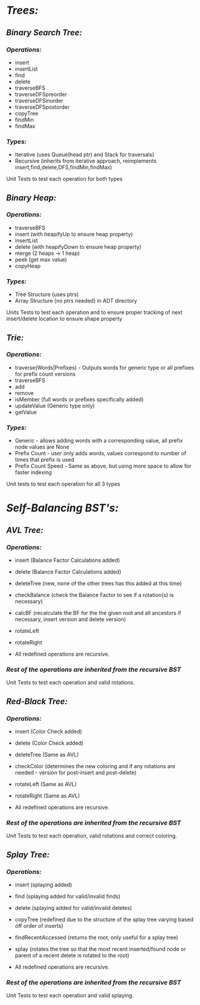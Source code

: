 # *Trees:*
## *Binary Search Tree:*
### *Operations:*
- insert
- insertList
- find
- delete
- traverseBFS
- traverseDFSpreorder
- traverseDFSinorder
- traverseDFSpostorder
- copyTree
- findMin
- findMax

### *Types:*
- Iterative (uses Queue(head ptr) and Stack for traversals)
- Recursive (inherits from iterative approach, reimplements insert,find,delete,DFS,findMin,findMax)

Unit Tests to test each operation for both types

## *Binary Heap:*
### *Operations:*
- traverseBFS
- insert (with heapifyUp to ensure heap property)
- insertList
- delete (with heapifyDown to ensure heap property)
- merge (2 heaps -> 1 heap)
- peek (get max value)
- copyHeap

### *Types:*
- Tree Structure (uses ptrs)
- Array Structure (no ptrs needed) in ADT directory

Units Tests to test each operation and to ensure proper tracking
of next insert/delete location to ensure shape property

## *Trie:*
### *Operations:*
- traverse(Words|Prefixes) - Outputs words for generic type or all prefixes for prefix count versions
- traverseBFS
- add
- remove
- isMember (full words or prefixes specifically added)
- updateValue (Generic type only)
- getValue

### *Types:*
- Generic - allows adding words with a corresponding value, all prefix node values are None
- Prefix Count - user only adds words, values correspond to number of times that prefix is used
- Prefix Count Speed - Same as above, but using more space to allow for faster indexing

Unit tests to test each operation for all 3 types

# *Self-Balancing BST's:*
## *AVL Tree:*
### *Operations:*
- insert (Balance Factor Calculations added)
- delete (Balance Factor Calculations added)
- deleteTree (new, none of the other trees has this added at this time)
- checkBalance (check the Balance Factor to see if a rotation(s) is necessary)
- calcBF (recalculate the BF for the the given root and all ancestors if necessary, insert version and delete version)
- rotateLeft
- rotateRight

- All redefined operations are recursive.

### *Rest of the operations are inherited from the recursive BST*

Unit Tests to test each operation and valid rotations.

## *Red-Black Tree:*
### *Operations:*
- insert (Color Check added)
- delete (Color Check added)
- deleteTree (Same as AVL)
- checkColor (determines the new coloring and if any rotations are needed - version for post-insert and post-delete)
- rotateLeft (Same as AVL)
- rotateRight (Same as AVL)

- All redefined operations are recursive.

### *Rest of the operations are inherited from the recursive BST*

Unit Tests to test each operation, valid rotations and correct coloring.

## *Splay Tree:*
### *Operations:*
- insert (splaying added)
- find (splaying added for valid/invalid finds)
- delete (splaying added for valid/invalid deletes)
- copyTree (redefined due to the structure of the splay tree varying based off order of inserts)
- findRecentAccessed (returns the root, only useful for a splay tree)
- splay (rotates the tree so that the most recent inserted/found node or parent of a recent delete is rotated to the root)

- All redefined operations are recursive.

### *Rest of the operations are inherited from the recursive BST*

Unit Tests to test each operation and valid splaying.